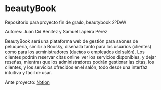 # beautyBook
Repositorio para proyecto fin de grado, beautybook 2ºDAW

Autores: Juan Cid Benítez y Samuel Lapeira Pérez

BeautyBook será una plataforma web de gestión para salones de peluquería, similar a Boosky, diseñada tanto para los usuarios (clientes) como para los administradores (dueños o empleados del salón). Los clientes podrán reservar citas online, ver los servicios disponibles, y dejar reseñas, mientras que los administradores podrán gestionar las citas, los clientes, y los servicios ofrecidos en el salón, todo desde una interfaz intuitiva y fácil de usar.

Ante proyecto: <a href="https://www.notion.so/Anteproyecto-Plataforma-de-Gesti-n-para-Salones-de-Peluquer-a-1c0cd211a6488027963cc12c236b3738?pvs=4">Notion</a>
